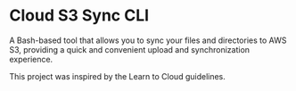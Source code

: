 # Cloud S3 Sync CLI

A Bash-based tool that allows you to sync your files and directories to AWS S3, providing a quick and convenient upload and synchronization experience.

This project was inspired by the Learn to Cloud guidelines.
